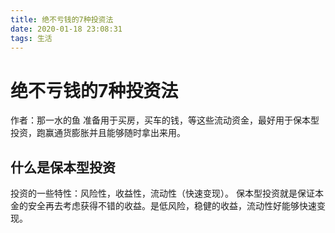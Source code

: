 ```yaml
---
title: 绝不亏钱的7种投资法
date: 2020-01-18 23:08:31
tags: 生活
---
```


# 绝不亏钱的7种投资法
作者：那一水的鱼
准备用于买房，买车的钱，等这些流动资金，最好用于保本型投资，跑赢通货膨胀并且能够随时拿出来用。

## 什么是保本型投资
投资的一些特性：风险性，收益性，流动性（快速变现）。
保本型投资就是保证本金的安全再去考虑获得不错的收益。是低风险，稳健的收益，流动性好能够快速变现。

